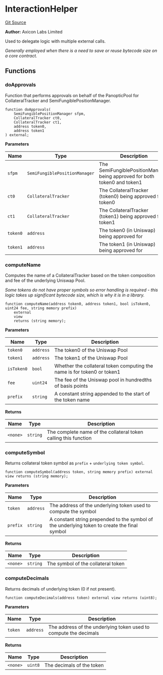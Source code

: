 # InteractionHelper
[Git Source](https://github.com/panoptic-labs/panoptic-v1-core-private/blob/43b745d55cc99a535a2ac086cddc74a3b26c5fba/contracts/libraries/InteractionHelper.sol)

**Author:**
Axicon Labs Limited

Used to delegate logic with multiple external calls.

*Generally employed when there is a need to save or reuse bytecode size
on a core contract.*


## Functions
### doApprovals

Function that performs approvals on behalf of the PanopticPool for CollateralTracker and SemiFungiblePositionManager.


```solidity
function doApprovals(
    SemiFungiblePositionManager sfpm,
    CollateralTracker ct0,
    CollateralTracker ct1,
    address token0,
    address token1
) external;
```
**Parameters**

|Name|Type|Description|
|----|----|-----------|
|`sfpm`|`SemiFungiblePositionManager`|The SemiFungiblePositionManager being approved for both token0 and token1|
|`ct0`|`CollateralTracker`|The CollateralTracker (token0) being approved for token0|
|`ct1`|`CollateralTracker`|The CollateralTracker (token1) being approved for token1|
|`token0`|`address`|The token0 (in Uniswap) being approved for|
|`token1`|`address`|The token1 (in Uniswap) being approved for|


### computeName

Computes the name of a CollateralTracker based on the token composition and fee of the underlying Uniswap Pool.

*Some tokens do not have proper symbols so error handling is required - this logic takes up significant bytecode size, which is why it is in a library.*


```solidity
function computeName(address token0, address token1, bool isToken0, uint24 fee, string memory prefix)
    external
    view
    returns (string memory);
```
**Parameters**

|Name|Type|Description|
|----|----|-----------|
|`token0`|`address`|The token0 of the Uniswap Pool|
|`token1`|`address`|The token1 of the Uniswap Pool|
|`isToken0`|`bool`|Whether the collateral token computing the name is for token0 or token1|
|`fee`|`uint24`|The fee of the Uniswap pool in hundredths of basis points|
|`prefix`|`string`|A constant string appended to the start of the token name|

**Returns**

|Name|Type|Description|
|----|----|-----------|
|`<none>`|`string`|The complete name of the collateral token calling this function|


### computeSymbol

Returns collateral token symbol as `prefix` + `underlying token symbol`.


```solidity
function computeSymbol(address token, string memory prefix) external view returns (string memory);
```
**Parameters**

|Name|Type|Description|
|----|----|-----------|
|`token`|`address`|The address of the underlying token used to compute the symbol|
|`prefix`|`string`|A constant string prepended to the symbol of the underlying token to create the final symbol|

**Returns**

|Name|Type|Description|
|----|----|-----------|
|`<none>`|`string`|The symbol of the collateral token|


### computeDecimals

Returns decimals of underlying token (0 if not present).


```solidity
function computeDecimals(address token) external view returns (uint8);
```
**Parameters**

|Name|Type|Description|
|----|----|-----------|
|`token`|`address`|The address of the underlying token used to compute the decimals|

**Returns**

|Name|Type|Description|
|----|----|-----------|
|`<none>`|`uint8`|The decimals of the token|



